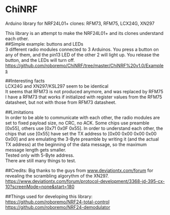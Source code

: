 # ChiNRF
Arduino library for NRF24L01+ clones: RFM73, RFM75, LCX24G, XN297  
  
This library is an attempt to make the NRF24L01+ and its clones understand each other.  
##Simple example: buttons and LEDs  
3 different radio modules connected to 3 Arduinos. You press a button on any of them, and the pin13 LED of the other 2 will light up. You release the button, and the LEDs will turn off.  
https://github.com/roboremo/ChiNRF/tree/master/ChiNRF%20v1.0/Examples  
  
##Interesting facts  
LCX24G and XN297/KSL297 seem to be identical  
It seems that RFM73 is not produced anymore, and was replaced by RFM75  
I have a RFM73 that works if initialized with register values from the RFM75 datasheet, but not with those from RFM73 datasheet.  
  
##Limitations  
In order to be able to communicate with each other, the radio modules are set to fixed payload size, no CRC, no ACK.
Some chips use preamble [0x55], others use [0x71 0x0F 0x55]. In order to understand each other, the chips that use [0x55] have set the TX address to [0x00 0x00 0x00 0x00 0x00] and are emulating the 3-Byte preamble by writing it (and the actual TX address) at the beginning of the data message, so the maximum message length gets smaller.  
Tested only with 5-Byte address.  
There are still many things to test.  

##Credits:
Big thanks to the guys from www.deviationtx.com/forum for revealing the scrambling algorythm of the XN297.  
https://www.deviationtx.com/forum/protocol-development/3368-jd-395-cx-10?screenMode=none&start=180  
  
##Things used for developing this library:
https://github.com/roboremo/NRF24-total-control  
https://github.com/roboremo/NRF24-demodulator
